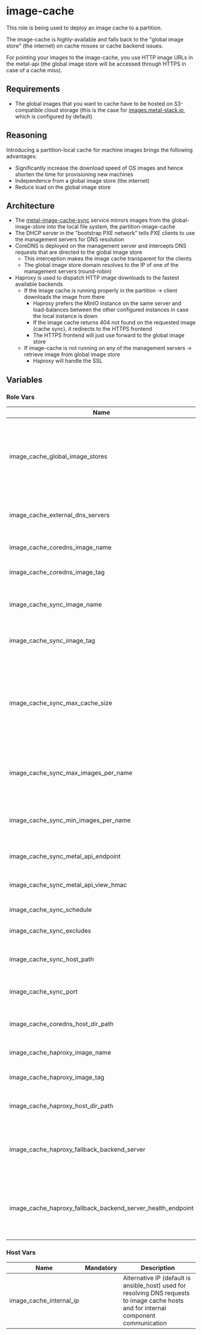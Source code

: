 # image-cache

This role is being used to deploy an image cache to a partition.

The image-cache is highly-available and falls back to the "global image store" (the internet) on cache misses or cache backend issues.

For pointing your images to the image-cache, you use HTTP image URLs in the metal-api (the global image store will be accessed through HTTPS in case of a cache miss).

## Requirements

- The global images that you want to cache have to be hosted on S3-compatible cloud storage (this is the case for [images.metal-stack.io](https://images.metal-stack.io/), which is configured by default)

## Reasoning

Introducing a partition-local cache for machine images brings the following advantages:

- Significantly increase the download speed of OS images and hence shorten the time for provisioning new machines
- Independence from a global image store (the internet)
- Reduce load on the global image store

## Architecture

- The [metal-image-cache-sync](https://github.com/metal-stack/metal-image-cache-sync) service mirrors images from the global-image-store into the local file system, the partition-image-cache
- The DHCP server in the "bootstrap PXE network" tells PXE clients to use the management servers for DNS resolution
- CoreDNS is deployed on the management server and intercepts DNS requests that are directed to the global image store
  - This interception makes the image cache transparent for the clients
  - The global image store domain resolves to the IP of one of the management servers (round-robin)
- Haproxy is used to dispatch HTTP image downloads to the fastest available backends
  - If the image cache is running properly in the partition -> client downloads the image from there
    - Haproxy prefers the MinIO instance on the same server and load-balances between the other configured instances in case the local instance is down
    - If the image cache returns 404 not found on the requested image (cache sync), it redirects to the HTTPS frontend
    - The HTTPS frontend will just use forward to the global image store
  - If image-cache is not running on any of the management servers -> retrieve image from global image store
    - Haproxy will handle the SSL

## Variables

### Role Vars

| Name                                                        | Mandatory | Description                                                                                                               |
| ----------------------------------------------------------- | --------- | ------------------------------------------------------------------------------------------------------------------------- |
| image_cache_global_image_stores                             |           | The image store addresses for which the DNS requests are intercepted and pointed to the image cache                       |
| image_cache_external_dns_servers                            |           | DNS servers that are used for resolving all other DNS requests                                                            |
| image_cache_coredns_image_name                              |           | The image name of CoreDNS                                                                                                 |
| image_cache_coredns_image_tag                               | yes       | The image tag of CoreDNS                                                                                                  |
| image_cache_sync_image_name                                 |           | The image name of metal-cache-image-sync                                                                                  |
| image_cache_sync_image_tag                                  | yes       | The image tag of metal-cache-image-sync                                                                                   |
| image_cache_sync_max_cache_size                             |           | Maximum size that the cache should have in the end (can exceed if min amount of images for all image variants is reached) |
| image_cache_sync_max_images_per_name                        |           | Maximum amount of images to cache for an image variant                                                                    |
| image_cache_sync_min_images_per_name                        |           | Minimum amount of images to keep of an image variant                                                                      |
| image_cache_sync_metal_api_endpoint                         | yes       | Endpoint of the metal-api                                                                                                 |
| image_cache_sync_metal_api_view_hmac                        | yes       | HMAC of the metal-api (requires view access)                                                                              |
| image_cache_sync_schedule                                   |           | Cron sync schedule                                                                                                        |
| image_cache_sync_excludes                                   |           | URL paths to exclude from the sync                                                                                        |
| image_cache_sync_host_path                                  |           | Root path of where to store the images                                                                                    |
| image_cache_sync_port                                       |           | The image tag of metal-cache-image-sync                                                                                   |
| image_cache_coredns_host_dir_path                           |           | The host path for CoreDNS configuration                                                                                   |
| image_cache_haproxy_image_name                              |           | The image name of haproxy                                                                                                 |
| image_cache_haproxy_image_tag                               | yes       | The image tag of haproxy                                                                                                  |
| image_cache_haproxy_host_dir_path                           |           | The host path for haproxy configuration                                                                                   |
| image_cache_haproxy_fallback_backend_server                 |           | The domain name of the "global image store" (internet, must have valid HTTPS)                                             |
| image_cache_haproxy_fallback_backend_server_health_endpoint |           | The health endpoint which is expected to return 200 of the "global image store"                                           |

### Host Vars

| Name                    | Mandatory | Description                                                                                                                            |
| ----------------------- | --------- | -------------------------------------------------------------------------------------------------------------------------------------- |
| image_cache_internal_ip |           | Alternative IP (default is ansible_host) used for resolving DNS requests to image cache hosts and for internal component communication |
